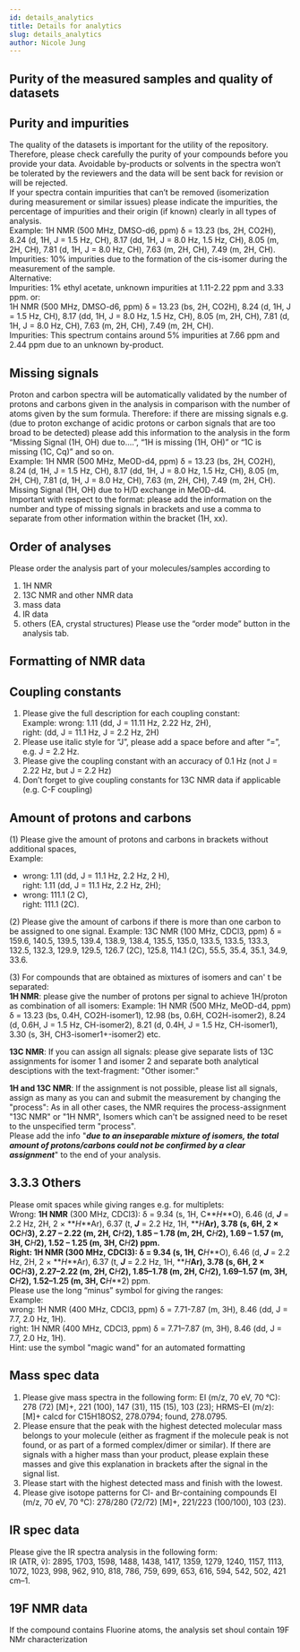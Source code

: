 ```yaml
---
id: details_analytics
title: Details for analytics
slug: details_analytics
author: Nicole Jung
---
```


## Purity of the measured samples and quality of datasets
## Purity and impurities

The quality of the datasets is important for the utility of the repository. Therefore, please check carefully the purity of your compounds before you provide your data. Avoidable by-products or solvents in the spectra won’t be tolerated by the reviewers and the data will be sent back for revision or will be rejected. <!--truncate-->  
If your spectra contain impurities that can’t be removed (isomerization during measurement or similar issues) please indicate the impurities, the percentage of impurities and their origin (if known) clearly in all types of analysis.  
Example: 1H NMR (500 MHz, DMSO-d6, ppm) δ = 13.23 (bs, 2H, CO2H), 8.24 (d, 1H, J = 1.5 Hz, CH), 8.17 (dd, 1H, J = 8.0 Hz, 1.5 Hz, CH), 8.05 (m, 2H, CH), 7.81 (d, 1H, J = 8.0 Hz, CH), 7.63 (m, 2H, CH), 7.49 (m, 2H, CH).   
Impurities: 10% impurities due to the formation of the cis-isomer during the measurement of the sample.   
Alternative:   
Impurities: 1% ethyl acetate, unknown impurities at 1.11-2.22 ppm and 3.33 ppm.
or:   
1H NMR (500 MHz, DMSO-d6, ppm) δ = 13.23 (bs, 2H, CO2H), 8.24 (d, 1H, J = 1.5 Hz, CH), 8.17 (dd, 1H, J = 8.0 Hz, 1.5 Hz, CH), 8.05 (m, 2H, CH), 7.81 (d, 1H, J = 8.0 Hz, CH), 7.63 (m, 2H, CH), 7.49 (m, 2H, CH).  
Impurities: This spectrum contains around 5% impurities at 7.66 ppm and 2.44 ppm due to an unknown by-product.
## Missing signals 

Proton and carbon spectra will be automatically validated by the number of protons and carbons given in the analysis in comparison with the number of atoms given by the sum formula. Therefore: if there are missing signals e.g. (due to proton exchange of acidic protons or carbon signals that are too broad to be detected) please add this information to the analysis in the form “Missing Signal (1H, OH) due to....”, “1H is missing (1H, OH)” or “1C is missing (1C, Cq)” and so on.  
Example: 1H NMR (500 MHz, MeOD-d4, ppm) δ = 13.23 (bs, 2H, CO2H), 8.24 (d, 1H, J = 1.5 Hz, CH), 8.17 (dd, 1H, J = 8.0 Hz, 1.5 Hz, CH), 8.05 (m, 2H, CH), 7.81 (d, 1H, J = 8.0 Hz, CH), 7.63 (m, 2H, CH), 7.49 (m, 2H, CH). Missing Signal (1H, OH) due to H/D exchange in MeOD-d4.  
Important with respect to the format: please add the information on the number and type of missing signals in brackets and use a comma to separate from other information within the bracket (1H, xx). 

## Order of analyses
Please order the analysis part of your molecules/samples according to 
1. 1H NMR
2. 13C NMR and other NMR data
3. mass data
4. IR data
5. others (EA, crystal structures)
Please use the “order mode” button in the analysis tab. 
## Formatting of NMR data

## Coupling constants
1. Please give the full description for each coupling constant:   
Example: wrong: 1.11 (dd, J = 11.11 Hz, 2.22 Hz, 2H),  
right: (dd, J = 11.1 Hz, J = 2.2 Hz, 2H)
2. Please use italic style for “J”, please add a space before and after “=”, e.g. J = 2.2 Hz.
3. Please give the coupling constant with an accuracy of 0.1 Hz (not J = 2.22 Hz, but J = 2.2 Hz)
4. Don’t forget to give coupling constants for 13C NMR data if applicable (e.g. C-F coupling)
## Amount of protons and carbons
(1) Please give the amount of protons and carbons in brackets without additional spaces,  
Example: 
- wrong: 1.11 (dd, J = 11.1 Hz, 2.2 Hz, 2 H),  
right: 1.11 (dd, J = 11.1 Hz, 2.2 Hz, 2H); 
- wrong: 111.1 (2 C),  
right: 111.1 (2C). 


(2) Please give the amount of carbons if there is more than one carbon to be assigned to one signal. 
Example: 13C NMR (100 MHz, CDCl3, ppm) δ = 159.6, 140.5, 139.5, 139.4, 138.9, 138.4, 135.5, 135.0, 133.5, 133.5, 133.3, 132.5, 132.3, 129.9, 129.5, 126.7 (2C), 125.8, 114.1 (2C), 55.5, 35.4, 35.1, 34.9, 33.6.


(3) For compounds that are obtained as mixtures of isomers and can' t be separated:      
**1H NMR**: please give the number of protons per signal to achieve 1H/proton as combination of all isomers: 
Example: 1H NMR (500 MHz, MeOD-d4, ppm) δ = 13.23 (bs, 0.4H, CO2H-isomer1), 12.98 (bs, 0.6H, CO2H-isomer2), 8.24 (d, 0.6H, J = 1.5 Hz, CH-isomer2), 8.21 (d, 0.4H, J = 1.5 Hz, CH-isomer1), 3.30 (s, 3H, CH3-isomer1+-isomer2) etc. 

**13C NMR**: If you can assign all signals: please give separate lists of 13C assignments for isomer 1 and isomer 2 and separate both analytical desciptions with the text-fragment: "Other isomer:" 

**1H and 13C NMR**: If the assignment is not possible, please list all signals, assign as many as you can and submit the measurement by changing the "process": As in all other cases, the NMR requires the process-assignment "13C NMR" or "1H NMR", Isomers which can't be assigned need to be reset to the unspecified term "process".  
Please add the info "**_due to an inseparable mixture of isomers, the total amount of protons/carbons could not be confirmed by a clear assignment_**" to the end of your analysis.
## 3.3.3 Others

Please omit spaces while giving ranges e.g. for multiplets:  
Wrong: **1H NMR** (300 MHz, CDCl3): δ = 9.34 (s, 1H, C**_H_**O), 6.46 (d, **_J_** = 2.2 Hz, 2H, 2 × **_H_**Ar), 6.37 (t, **_J_** = 2.2 Hz, 1H, **_H_**Ar), 3.78 (s, 6H, 2 × OC**_H_**3), 2.27 – 2.22 (m, 2H, C**_H_**2), 1.85 – 1.78 (m, 2H, C**_H_**2), 1.69 – 1.57 (m, 3H, C**_H_**2), 1.52 – 1.25 (m, 3H, C**_H_**2) ppm.  
Right: **1H NMR** (300 MHz, CDCl3): δ = 9.34 (s, 1H, C**_H_**O), 6.46 (d, **_J_** = 2.2 Hz, 2H, 2 × **_H_**Ar), 6.37 (t, **_J_** = 2.2 Hz, 1H, **_H_**Ar), 3.78 (s, 6H, 2 × OC**_H_**3), 2.27–2.22 (m, 2H, C**_H_**2), 1.85–1.78 (m, 2H, C**_H_**2), 1.69–1.57 (m, 3H, C**_H_**2), 1.52–1.25 (m, 3H, C**_H_**2) ppm.  
Please use the long “minus” symbol for giving the ranges:  
Example:   
wrong: 1H NMR (400 MHz, CDCl3, ppm) δ = 7.71-7.87 (m, 3H), 8.46 (dd, J = 7.7, 2.0 Hz, 1H).  
right: 1H NMR (400 MHz, CDCl3, ppm) δ = 7.71–7.87 (m, 3H), 8.46 (dd, J = 7.7, 2.0 Hz, 1H).  
Hint: use the symbol "magic wand" for an automated formatting 
## Mass spec data 

1. Please give mass spectra in the following form:
EI (m/z, 70 eV, 70 °C): 278 (72) [M]+, 221 (100), 147 (31), 115 (15), 103 (23); HRMS–EI (m/z): [M]+ calcd for C15H18OS2, 278.0794; found, 278.0795.
2. Please ensure that the peak with the highest detected molecular mass belongs to your molecule (either as fragment if the molecule peak is not found, or as part of a formed complex/dimer or similar). If there are signals with a higher mass than your product, please explain these masses and give this explanation in brackets after the signal in the signal list. 
3. Please start with the highest detected mass and finish with the lowest. 
4. Please give isotope patterns for Cl- and Br-containing compounds
EI (m/z, 70 eV, 70 °C): 278/280 (72/72) [M]+, 221/223 (100/100), 103 (23).
## IR spec data

Please give the IR spectra analysis in the following form:  
IR (ATR, ṽ): 2895, 1703, 1598, 1488, 1438, 1417, 1359, 1279, 1240, 1157, 1113, 1072, 1023, 998, 962, 910, 818, 786, 759, 699, 653, 616, 594, 542, 502, 421 cm–1.

## 19F NMR data
If the compound contains Fluorine atoms, the analysis set shoul contain 19F NMr characterization
